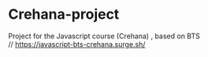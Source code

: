 # Crehana-project
Project for the Javascript course (Crehana) , based on BTS <br/>
// https://javascript-bts-crehana.surge.sh/
